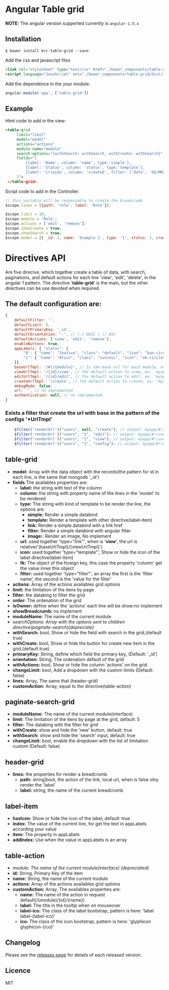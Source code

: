 # Angular Table grid

**NOTE:** The angular version supperted currently is `angular-1.5.x`
 
## Installation
````
$ bower install mrc-table-grid --save
````

Add the css and javascript files

```Html
<link rel="stylesheet" type="text/css" href="./bower_components/table-grid/dist/table-grid.css">
<script language="JavaScript" src="./bower_components/table-grid/dist/table-grid.js"></script>
```

Add the dependence in the your module:

```Javascript
angular.module('app', ['table.grid'])
```


## Example

Html code to add in the view:

```Html
<table-grid 
     limit="limit"
     model="model"
     actions="actions"
     module-name="module"
     search-options="{withSearch: withSearch, withCreate: withSearch}"
     fields="[
         {label: 'Nome', column: 'name', type:'simple'},
         {label: 'Status', column: 'status', type:'template'}, 
         {label: 'Criação', column: 'created', filter: ['date', 'dd/MM/yyyy'], type:'filter'}, 
     ]">
 </table-grid>
```

Script code to add in the Controller:

```javascript
// this variable will be responsable to create the breadcrumb
$scope.lines = [{path: 'role', label: 'Role'}];

$scope.limit = 10;
$scope.module = 'Role';
$scope.actions = ['edit', 'remove'];
$scope.showCreate = true;
$scope.showSearch = true;
$scope.model = [{ _id: 1, name: 'Example 1', type: '1', status: 1, created: new Date() }];
```

# Directives API
Are five direcive, which together create a table of data, with search, paginations, and default actions for each line 'view', 'edit', 'delete',  in the angular 1 pattern. The directive '**table-grid**' is the main, but the other directives can be use devided when required.

## The default configuration are: 
```javascript
{        
    defaultFilter: '',        
    defaultLimit: 5,        
    defaultPrimaryKey: '_id',
    defaultOrientation: '-', // (-) DESC | () ASC
    defaultActions: ['view', 'edit', 'remove'],
    enableButtons: true,
    appLabels: { "status": {
        "0": { "name": "Inativo", "class": "default", "icon": "ban-circle" },
        "1": { "name": "Ativo", "class": "success", "icon": "ok-circle"}
    }},
    baseUrlTmpl: '/#!/{module}', // Is the base url for each module, ex: 'myapp/#!/users'
    viewUrlTmpl: '/{id}/view', // the default action to view, ex: 'myapp/#!/users/1/view'
    editUrlTmpl: '/{id}/edit', // the default action to edit, ex: 'myapp/#!/users/1/edit'
    createUrlTmpl: '/create', // the default action to create, ex: 'myapp/#!/users/create'
    debugMode: false,
    url: '', // no implemented
    authentication: null, // no implemented
}
```

### Exists a filter that create the url with base in the pattern of the configs '*UrlTmpl'
```javascript
    $filter('renderUrl')("users", null, "create"); // output: myapp/#!/users/create'
    $filter('renderUrl')("users", "1", "edit"); // output: myapp/#!/users/1/edit
    $filter('renderUrl')("users", "1", "view"); // output: myapp/#!/users/1/view
    $filter('renderUrl')("users", "1", "config"); // output: myapp/#!/users/1/config
```

## table-grid

* **model:** Array with the data object with the records(the pattern for id in each line, is the same that mongodb '_id')
* **fields** The availables properties are:
  * **label:** the string with text of the column
  * **column:** the string with property name of the lines in the 'model' to be rendered
  * **type:** The string with kind of template to be render the line, the options are:
    * **simple:** Render a simple databind
    * **template:** Render a template with other directive(label-item)
    * **link:** Render a simple databind with a link href
    * **filter:** Render a simple databind with angular filter
    * **image:**: Render an image, No implement
  * **url:** used together 'type="link"', when is '**view**', the url is relative('{baseUrlTmpl}/{viewUrlTmpl}')
  * **icon:** used together 'type="template"', Show or hide the icon of the label directive(label-item)
  * **fk:** The object of the foreign key, this case the property 'column' get the value inner this object
  * **filter:** used together 'type="filter"', an array the first is the 'filter name', the second is the 'value for the filter'
* **actions:** Array of the actions availables grid options
* **limit:** the limitation of the itens by page
* **filter:** the databing to filter the grid
* **order:** The ordenation of the grid
* **isOwner:** define when the 'actions' each line will be show:no implement
* **showBreadcrumb:** no implement
* **moduleName:** The name of the current module
* *searchOptions: Array with the options sent to children directive(paginate-search)(depreciate)*
* **withSearch:** bool, Show or hide the field with search in the grid,(default true)
* **withCreate:** bool, Show or hide the button for create new item in the grid,(default true)
* **primaryKey:** String, define which field the primary key, (Default: '_id')
* **orientation:** String, The ordenation default of the grid
* **withActions:** bool, Show or hide the column 'actions' on the grid
* **changeLimit:** bool, Add a dropdown with the custom limits (Default: false)
* **lines:** Array, The same that (header-grid)
* **customAction:** Array, equal to the directive(table-action)

## paginate-search-grid
* **moduleName:** The name of the current module(interface) 
* **limit:** The limitation of the itens by page at the grid, default: 5
* **filter:** The databing with the filter for grid 
* **withCreate:** show and hide the 'new' button, default: true
* **withSearch:** show and hide the 'search' input, default: true
* **changeLimit:** bool, enable the dropdown with the list of limitation custom (Default: false)

## header-grid
* **lines:** the properties for render a breadcrumb
  * **path:** string|bool, the action of the link, local url, when is false olny render the 'label'
  * **label:** string, the name of the current breadcrumb
  
  
## label-item
* **hasIcon:** Show or hide the icon of the label, default: true
* **index:** The value of the current line, for get the text in appLabels according your value
* **item:** The property in appLabels
* **addIndex:** Use when the value in appLabels is an array

## table-action
* *module: The name of the current module(interface) (depreciated)* 
* **id:** String, Primary Key of the item
* **name:** String, the name of the current module
* **actions:** Array of the actions availables grid options
* **customAction:** Array, The availables properties are:
  * **name:** The name of the action in request default(/{module}/{id}/{name})
  * **label:** The title in the tooltip when on mouseover
  * **label-ico:** The class of the label bootstrap, pattern is here: 'label label-{label-ico}'
  * **ico:** The class of the icon bootstrap, pattern is here: 'glyphicon glyphicon-{ico}'


## Changelog

Please see the [releases page](https://github.com/MRCardoso/table-grid/releases) for details
of each released version.

## Licence

MIT
